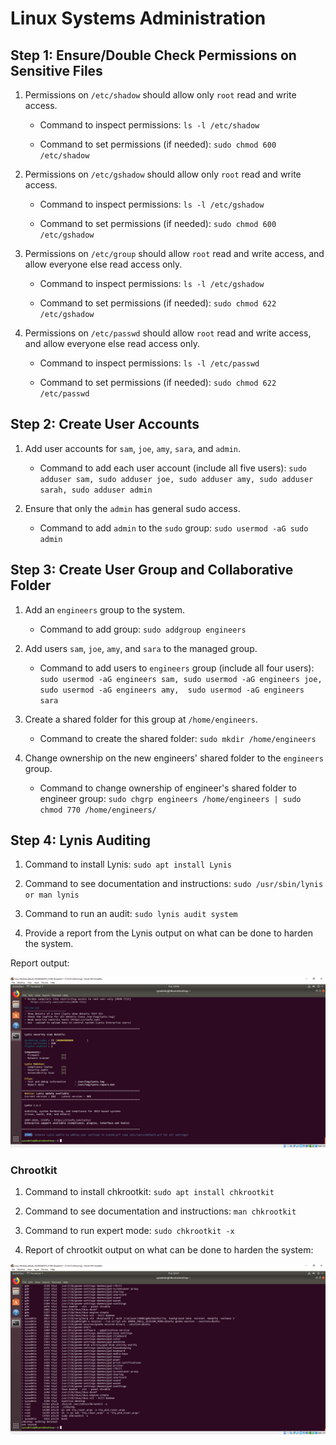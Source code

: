 # Linux Systems Administration

## Step 1: Ensure/Double Check Permissions on Sensitive Files

1. Permissions on `/etc/shadow` should allow only `root` read and write access.

    - Command to inspect permissions: ` ls -l /etc/shadow `

    - Command to set permissions (if needed): ` sudo chmod 600 /etc/shadow `

2. Permissions on `/etc/gshadow` should allow only `root` read and write access.

    - Command to inspect permissions: ` ls -l /etc/gshadow `

    - Command to set permissions (if needed):  ` sudo chmod 600 /etc/gshadow `

3. Permissions on `/etc/group` should allow `root` read and write access, and allow everyone else read access only.

    - Command to inspect permissions:  ` ls -l /etc/gshadow `

    - Command to set permissions (if needed):  ` sudo chmod 622 /etc/gshadow `

4. Permissions on `/etc/passwd` should allow `root` read and write access, and allow everyone else read access only.

    - Command to inspect permissions:  ` ls -l /etc/passwd `

    - Command to set permissions (if needed):  ` sudo chmod 622 /etc/passwd `

## Step 2: Create User Accounts

1. Add user accounts for `sam`, `joe`, `amy`, `sara`, and `admin`.

    - Command to add each user account (include all five users):  ` sudo adduser sam, sudo adduser joe, sudo adduser amy, sudo adduser sarah, sudo adduser admin `

2. Ensure that only the `admin` has general sudo access.

    - Command to add `admin` to the `sudo` group:  ` sudo usermod -aG sudo admin `




## Step 3: Create User Group and Collaborative Folder

1. Add an `engineers` group to the system.

    - Command to add group:  ` sudo addgroup engineers ` 

2. Add users `sam`, `joe`, `amy`, and `sara` to the managed group.

    - Command to add users to `engineers` group (include all four users): 
 ` sudo usermod -aG engineers sam, sudo usermod -aG engineers joe,  
 sudo usermod -aG engineers amy,  sudo usermod -aG engineers sara ` 

3. Create a shared folder for this group at `/home/engineers`.

    - Command to create the shared folder:  ` sudo mkdir /home/engineers `

4. Change ownership on the new engineers' shared folder to the `engineers` group.

    - Command to change ownership of engineer's shared folder to engineer group: 
	` sudo chgrp engineers /home/engineers | sudo chmod 770 /home/engineers/ `

## Step 4: Lynis Auditing

1. Command to install Lynis: ` sudo apt install Lynis `

2. Command to see documentation and instructions: ` sudo /usr/sbin/lynis or man lynis `

3. Command to run an audit:  ` sudo lynis audit system `

4. Provide a report from the Lynis output on what can be done to harden the system.

Report output:

![LinuxAdministration](https://github.com/dsteves28/CyberSecurity-Bootcamp/blob/main/04.%20Linux%20SysAdmin%20Fundamentals/Linux%20Administration.png)

### Chrootkit
1. Command to install chkrootkit:  ` sudo apt install chkrootkit `

2. Command to see documentation and instructions:  ` man chkrootkit `

3. Command to run expert mode:  ` sudo chkrootkit -x `

4. Report of chrootkit output on what can be done to harden the system:

![ChangerootOutput](https://github.com/dsteves28/CyberSecurity-Bootcamp/blob/main/04.%20Linux%20SysAdmin%20Fundamentals/Chrookit%20Output.png)